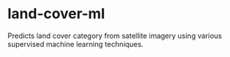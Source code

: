 # land-cover-ml
Predicts land cover category from satellite imagery using various supervised machine learning techniques.
